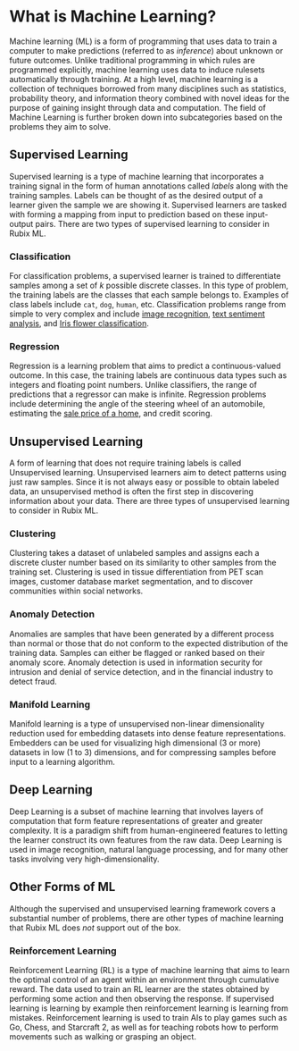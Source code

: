 # What is Machine Learning?
Machine learning (ML) is a form of programming that uses data to train a computer to make predictions (referred to as *inference*) about unknown or future outcomes. Unlike traditional programming in which rules are programmed explicitly, machine learning uses data to induce rulesets automatically through training. At a high level, machine learning is a collection of techniques borrowed from many disciplines such as statistics, probability theory, and information theory combined with novel ideas for the purpose of gaining insight through data and computation. The field of Machine Learning is further broken down into subcategories based on the problems they aim to solve.

## Supervised Learning
Supervised learning is a type of machine learning that incorporates a training signal in the form of human annotations called *labels* along with the training samples. Labels can be thought of as the desired output of a learner given the sample we are showing it. Supervised learners are tasked with forming a mapping from input to prediction based on these input-output pairs. There are two types of supervised learning to consider in Rubix ML.

### Classification
For classification problems, a supervised learner is trained to differentiate samples among a set of *k* possible discrete classes. In this type of problem, the training labels are the classes that each sample belongs to. Examples of class labels include `cat`, `dog`, `human`, etc. Classification problems range from simple to very complex and include [image recognition](https://github.com/RubixML/CIFAR-10), [text sentiment analysis](https://github.com/RubixML/Sentiment), and [Iris flower classification](https://github.com/RubixML/Iris).

### Regression
Regression is a learning problem that aims to predict a continuous-valued outcome. In this case, the training labels are continuous data types such as integers and floating point numbers. Unlike classifiers, the range of predictions that a regressor can make is infinite. Regression problems include determining the angle of the steering wheel of an automobile, estimating the [sale price of a home](https://github.com/RubixML/Housing), and credit scoring.

## Unsupervised Learning
A form of learning that does not require training labels is called Unsupervised learning. Unsupervised learners aim to detect patterns using just raw samples. Since it is not always easy or possible to obtain labeled data, an unsupervised method is often the first step in discovering information about your data. There are three types of unsupervised learning to consider in Rubix ML.

### Clustering
Clustering takes a dataset of unlabeled samples and assigns each a discrete cluster number based on its similarity to other samples from the training set. Clustering is used in tissue differentiation from PET scan images, customer database market segmentation, and to discover communities within social networks.

### Anomaly Detection
Anomalies are samples that have been generated by a different process than normal or those that do not conform to the expected distribution of the training data. Samples can either be flagged or ranked based on their anomaly score. Anomaly detection is used in information security for intrusion and denial of service detection, and in the financial industry to detect fraud.

### Manifold Learning
Manifold learning is a type of unsupervised non-linear dimensionality reduction used for embedding datasets into dense feature representations. Embedders can be used for visualizing high dimensional (3 or more) datasets in low (1 to 3) dimensions, and for compressing samples before input to a learning algorithm.

## Deep Learning
Deep Learning is a subset of machine learning that involves layers of computation that form feature representations of greater and greater complexity. It is a paradigm shift from human-engineered features to letting the learner construct its own features from the raw data. Deep Learning is used in image recognition, natural language processing, and for many other tasks involving very high-dimensionality.

## Other Forms of ML
Although the supervised and unsupervised learning framework covers a substantial number of problems, there are other types of machine learning that Rubix ML does *not* support out of the box.

### Reinforcement Learning
Reinforcement Learning (RL) is a type of machine learning that aims to learn the optimal control of an agent within an environment through cumulative reward. The data used to train an RL learner are the states obtained by performing some action and then observing the response. If supervised learning is learning by example then reinforcement learning is learning from mistakes. Reinforcement learning is used to train AIs to play games such as Go, Chess, and Starcraft 2, as well as for teaching robots how to perform movements such as walking or grasping an object.